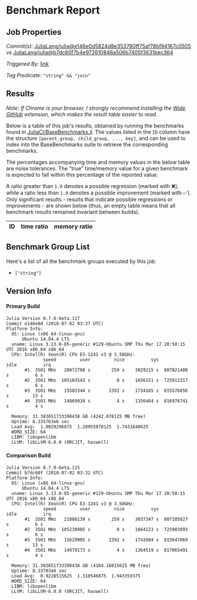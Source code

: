 # Benchmark Report

## Job Properties

*Commit(s):* [JuliaLang/julia@e146e0d5824d8e353780ff75af78bf94167c0505](https://github.com/JuliaLang/julia/commit/e146e0d5824d8e353780ff75af78bf94167c0505) vs [JuliaLang/julia@b7dc60f7b4e972610846a506b7405f3631bec364](https://github.com/JuliaLang/julia/commit/b7dc60f7b4e972610846a506b7405f3631bec364)

*Triggered By:* [link](https://github.com/JuliaLang/julia/pull/27874#issuecomment-401663456)

*Tag Predicate:* `"string" && "join"`

## Results

*Note: If Chrome is your browser, I strongly recommend installing the [Wide GitHub](https://chrome.google.com/webstore/detail/wide-github/kaalofacklcidaampbokdplbklpeldpj?hl=en)
extension, which makes the result table easier to read.*

Below is a table of this job's results, obtained by running the benchmarks found in
[JuliaCI/BaseBenchmarks.jl](https://github.com/JuliaCI/BaseBenchmarks.jl). The values
listed in the `ID` column have the structure `[parent_group, child_group, ..., key]`,
and can be used to index into the BaseBenchmarks suite to retrieve the corresponding
benchmarks.

The percentages accompanying time and memory values in the below table are noise tolerances. The "true"
time/memory value for a given benchmark is expected to fall within this percentage of the reported value.

A ratio greater than `1.0` denotes a possible regression (marked with :x:), while a ratio less
than `1.0` denotes a possible improvement (marked with :white_check_mark:). Only significant results - results
that indicate possible regressions or improvements - are shown below (thus, an empty table means that all
benchmark results remained invariant between builds).

| ID | time ratio | memory ratio |
|----|------------|--------------|

## Benchmark Group List

Here's a list of all the benchmark groups executed by this job:

- `["string"]`

## Version Info

#### Primary Build

```
Julia Version 0.7.0-beta.117
Commit e146e0d (2018-07-02 03:37 UTC)
Platform Info:
  OS: Linux (x86_64-linux-gnu)
      Ubuntu 14.04.4 LTS
  uname: Linux 3.13.0-85-generic #129-Ubuntu SMP Thu Mar 17 20:50:15 UTC 2016 x86_64 x86_64
  CPU: Intel(R) Xeon(R) CPU E3-1241 v3 @ 3.50GHz: 
              speed         user         nice          sys         idle          irq
       #1  3501 MHz   20972708 s        259 s    3029215 s  807021408 s          6 s
       #2  3501 MHz  105103543 s          0 s    1656151 s  725913317 s          6 s
       #3  3501 MHz   15503344 s       2392 s    1734165 s  815576856 s         13 s
       #4  3501 MHz   14869934 s          4 s    1356464 s  816976741 s          4 s
       
  Memory: 31.383651733398438 GB (4242.078125 MB free)
  Uptime: 8.335763e6 sec
  Load Avg:  1.0029296875  1.28955078125  1.7431640625
  WORD_SIZE: 64
  LIBM: libopenlibm
  LLVM: libLLVM-6.0.0 (ORCJIT, haswell)

```

#### Comparison Build

```
Julia Version 0.7.0-beta.115
Commit b7dc60f (2018-07-02 03:32 UTC)
Platform Info:
  OS: Linux (x86_64-linux-gnu)
      Ubuntu 14.04.4 LTS
  uname: Linux 3.13.0-85-generic #129-Ubuntu SMP Thu Mar 17 20:50:15 UTC 2016 x86_64 x86_64
  CPU: Intel(R) Xeon(R) CPU E3-1241 v3 @ 3.50GHz: 
              speed         user         nice          sys         idle          irq
       #1  3501 MHz   21086139 s        259 s    3037347 s  807105827 s          6 s
       #2  3501 MHz  105230905 s          0 s    1664123 s  725983993 s          6 s
       #3  3501 MHz   15629905 s       2392 s    1742604 s  815647869 s         13 s
       #4  3501 MHz   14979173 s          4 s    1364519 s  817065491 s          4 s
       
  Memory: 31.383651733398438 GB (4184.16015625 MB free)
  Uptime: 8.33783e6 sec
  Load Avg:  0.9228515625  1.310546875  1.943359375
  WORD_SIZE: 64
  LIBM: libopenlibm
  LLVM: libLLVM-6.0.0 (ORCJIT, haswell)

```
